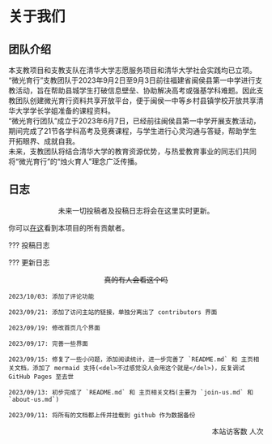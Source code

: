 # 关于我们

## 团队介绍

本支教项目和支教支队在清华大学志愿服务项目和清华大学社会实践均已立项。<br />“微光育行”支教团队于2023年9月2日至9月3日前往福建省闽侯县第一中学进行支教活动，旨在帮助县城学生打破信息壁垒、协助解决高考或强基学科难题。因此支教团队创建微光育行资料共享开放平台，便于闽侯一中等乡村县镇学校开放共享清华大学学长学姐准备的课程资料。<br />“微光育行团队”成立于2023年6月7日，已经前往闽侯县第一中学开展支教活动，期间完成了21节各学科高考及竞赛课程，与学生进行心灵沟通与答疑，帮助学生开拓眼界、成就自我。<br />未来，支教团队将结合清华大学的教育资源优势，与热爱教育事业的同志们共同将“微光育行”的“烛火育人”理念广泛传播。

## 日志

<p align="center">未来一切投稿者及投稿日志将会在这里实时更新。</p>

你可以[在这](contributors.md)看到本项目的所有贡献者。

??? 投稿日志
    

??? 更新日志
    <p align="center"><del>真的有人会看这个吗</del></p>

    2023/10/03: 添加了评论功能
    
    2023/09/21: 添加了访问主站的链接，单独分离出了 contributors 界面
    
    2023/09/19: 修改首页几个界面
    
    2023/09/17: 完善一些界面
    
    2023/09/15: 修复了一些小问题，添加阅读统计，进一步完善了 `README.md` 和 主页相关文档，添加了 mermaid 支持(<del>不过感觉没人会用这个就是</del>)，反复调试 GitHub Pages 至去世
    
    2023/09/13: 初步完成了 `README.md` 和 主页相关文档(主要为 `join-us.md` 和 `about-us.md`)
    
    2023/09/11: 将所有的文档都上传并挂载到 github 作为数据备份

<p align="right">本站访客数 <span id="busuanzi_value_site_nv"></span> 人次</p>
